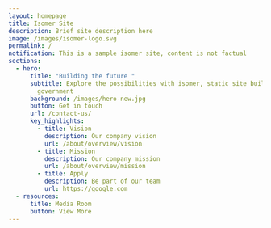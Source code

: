```yaml
---
layout: homepage
title: Isomer Site
description: Brief site description here
image: /images/isomer-logo.svg
permalink: /
notification: This is a sample isomer site, content is not factual
sections:
  - hero:
      title: "Building the future "
      subtitle: Explore the possibilities with isomer, static site builder for the
        government
      background: /images/hero-new.jpg
      button: Get in touch
      url: /contact-us/
      key_highlights:
        - title: Vision
          description: Our company vision
          url: /about/overview/vision
        - title: Mission
          description: Our company mission
          url: /about/overview/mission
        - title: Apply
          description: Be part of our team
          url: https://google.com
  - resources:
      title: Media Room
      button: View More
---
```

